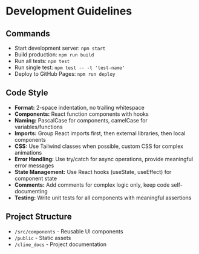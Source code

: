 # Development Guidelines

## Commands
- Start development server: `npm start`
- Build production: `npm run build`
- Run all tests: `npm test`
- Run single test: `npm test -- -t 'test-name'`
- Deploy to GitHub Pages: `npm run deploy`

## Code Style
- **Format:** 2-space indentation, no trailing whitespace
- **Components:** React function components with hooks
- **Naming:** PascalCase for components, camelCase for variables/functions
- **Imports:** Group React imports first, then external libraries, then local components
- **CSS:** Use Tailwind classes when possible, custom CSS for complex animations
- **Error Handling:** Use try/catch for async operations, provide meaningful error messages
- **State Management:** Use React hooks (useState, useEffect) for component state
- **Comments:** Add comments for complex logic only, keep code self-documenting
- **Testing:** Write unit tests for all components with meaningful assertions

## Project Structure
- `/src/components` - Reusable UI components
- `/public` - Static assets
- `/cline_docs` - Project documentation